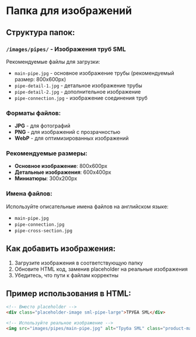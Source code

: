 # Папка для изображений

## Структура папок:

### `/images/pipes/` - Изображения труб SML
Рекомендуемые файлы для загрузки:
- `main-pipe.jpg` - основное изображение трубы (рекомендуемый размер: 800x600px)
- `pipe-detail-1.jpg` - детальное изображение трубы
- `pipe-detail-2.jpg` - дополнительное изображение
- `pipe-connection.jpg` - изображение соединения труб

### Форматы файлов:
- **JPG** - для фотографий
- **PNG** - для изображений с прозрачностью
- **WebP** - для оптимизированных изображений

### Рекомендуемые размеры:
- **Основное изображение**: 800x600px
- **Детальные изображения**: 600x400px
- **Миниатюры**: 300x200px

### Имена файлов:
Используйте описательные имена файлов на английском языке:
- `main-pipe.jpg`
- `pipe-connection.jpg`
- `pipe-cross-section.jpg`

## Как добавить изображения:

1. Загрузите изображения в соответствующую папку
2. Обновите HTML код, заменив placeholder на реальные изображения
3. Убедитесь, что пути к файлам корректны

## Пример использования в HTML:

```html
<!-- Вместо placeholder -->
<div class="placeholder-image sml-pipe-large">ТРУБА SML</div>

<!-- Используйте реальное изображение -->
<img src="images/pipes/main-pipe.jpg" alt="Труба SML" class="product-main-image">
```


